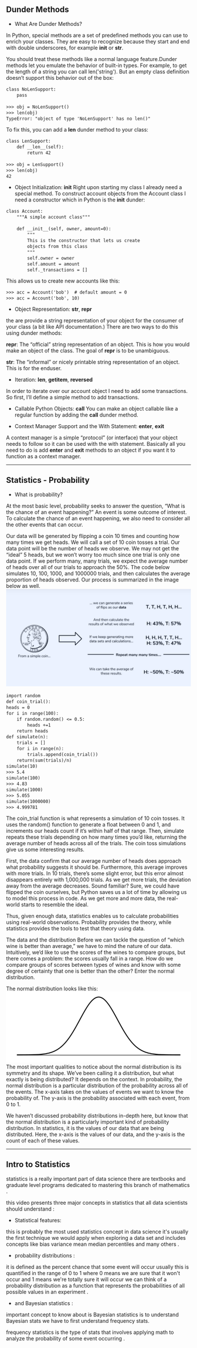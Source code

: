 ## Dunder Methods
- What Are Dunder Methods?

In Python, special methods are a set of predefined methods you can use to enrich your classes. They are easy to recognize because they start and end with double underscores, for example __init__ or __str__.

 You should treat these methods like a normal language feature.Dunder methods let you emulate the behavior of built-in types. For example, to get the length of a string you can call len('string'). But an empty class definition doesn’t support this behavior out of the box:
```
class NoLenSupport:
    pass

>>> obj = NoLenSupport()
>>> len(obj)
TypeError: "object of type 'NoLenSupport' has no len()"
```
To fix this, you can add a __len__ dunder method to your class:

```
class LenSupport:
    def __len__(self):
        return 42

>>> obj = LenSupport()
>>> len(obj)
42
```
- Object Initialization: __init__
Right upon starting my class I already need a special method. To construct account objects from the Account class I need a constructor which in Python is the __init__ dunder:
```
class Account:
    """A simple account class"""

    def __init__(self, owner, amount=0):
        """
        This is the constructor that lets us create
        objects from this class
        """
        self.owner = owner
        self.amount = amount
        self._transactions = []
```
This allows us to create new accounts like this:
```
>>> acc = Account('bob')  # default amount = 0
>>> acc = Account('bob', 10)
```

- Object Representation: __str__, __repr__

 the are provide a string representation of your object for the consumer of your class (a bit like API documentation.) There are two ways to do this using dunder methods:

__repr__: The “official” string representation of an object. This is how you would make an object of the class. The goal of __repr__ is to be unambiguous.

__str__: The “informal” or nicely printable string representation of an object. This is for the enduser.


- Iteration: __len__, __getitem__, __reversed__

In order to iterate over our account object I need to add some transactions. So first, I’ll define a simple method to add transactions.


- Callable Python Objects: __call__
You can make an object callable like a regular function by adding the __call__ dunder method.  


- Context Manager Support and the With Statement: __enter__, __exit__

A context manager is a simple “protocol” (or interface) that your object needs to follow so it can be used with the with statement. Basically all you need to do is add __enter__ and __exit__ methods to an object if you want it to function as a context manager.











---
## Statistics - Probability

- What is probability?

At the most basic level, probability seeks to answer the question, “What is the chance of an event happening?” An event is some outcome of interest. To calculate the chance of an event happening, we also need to consider all the other events that can occur.

Our data will be generated by flipping a coin 10 times and counting how many times we get heads. We will call a set of 10 coin tosses a trial. Our data point will be the number of heads we observe. We may not get the “ideal” 5 heads, but we won’t worry too much since one trial is only one data point. If we perform many, many trials, we expect the average number of heads over all of our trials to approach the 50%. The code below simulates 10, 100, 1000, and 1000000 trials, and then calculates the average proportion of heads observed. Our process is summarized in the image below as well.
![](ht.PNG)

```
import random
def coin_trial():
heads = 0
for i in range(100):
    if random.random() <= 0.5:
        heads +=1
    return heads
def simulate(n):
    trials = []
    for i in range(n):
        trials.append(coin_trial())
    return(sum(trials)/n)
simulate(10)
>>> 5.4
simulate(100)
>>> 4.83
simulate(1000)
>>> 5.055
simulate(1000000)
>>> 4.999781
```

The coin_trial function is what represents a simulation of 10 coin tosses. It uses the random() function to generate a float between 0 and 1, and increments our heads count if it’s within half of that range. Then, simulate repeats these trials depending on how many times you’d like, returning the average number of heads across all of the trials. The coin toss simulations give us some interesting results.

First, the data confirm that our average number of heads does approach what probability suggests it should be. Furthermore, this average improves with more trials. In 10 trials, there’s some slight error, but this error almost disappears entirely with 1,000,000 trials. As we get more trials, the deviation away from the average decreases. Sound familiar? Sure, we could have flipped the coin ourselves, but Python saves us a lot of time by allowing us to model this process in code. As we get more and more data, the real-world starts to resemble the ideal.

Thus, given enough data, statistics enables us to calculate probabilities using real-world observations. Probability provides the theory, while statistics provides the tools to test that theory using data.

The data and the distribution
Before we can tackle the question of “which wine is better than average,” we have to mind the nature of our data. Intuitively, we’d like to use the scores of the wines to compare groups, but there comes a problem: the scores usually fall in a range. How do we compare groups of scores between types of wines and know with some degree of certainty that one is better than the other? Enter the normal distribution.

The normal distribution looks like this:
![](dd.PNG)
The most important qualities to notice about the normal distribution is its symmetry and its shape. We’ve been calling it a distribution, but what exactly is being distributed? It depends on the context. In probability, the normal distribution is a particular distribution of the probability across all of the events. The x-axis takes on the values of events we want to know the probability of. The y-axis is the probability associated with each event, from 0 to 1.

We haven’t discussed probability distributions in-depth here, but know that the normal distribution is a particularly important kind of probability distribution. In statistics, it is the values of our data that are being distributed. Here, the x-axis is the values of our data, and the y-axis is the count of each of these values. 


----
## Intro to Statistics

statistics is a really important part of
data science there are  textbooks
and graduate level programs dedicated to
mastering this branch of mathematics . 

 this video presents three major concepts in statistics that all data scientists should understand :
 - Statistical features:
 
  this is probably the most used statistics concept in data science it's usually the first technique we would apply when exploring a data set
and includes concepts like bias variance
 mean median percentiles and many others
 .
-  probability distributions :

it is defined as the percent chance that some event will occur usually this is quantified in the range of 0 to 1 where 0 means we are sure that it won't occur and 1 means we're totally sure it will occur we can think of a probability distribution as a function that represents the probabilities of all possible values in an experiment .

-  and Bayesian statistics :

important concept to know about is Bayesian
statistics is to understand Bayesian stats
we have to first understand frequency
 stats.
 
  frequency statistics is the type of stats that involves applying math to analyze the probability of some
event occurring . 
 
